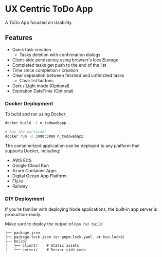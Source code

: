 # UX Centric ToDo App

A ToDo App focused on Usability.

## Features

- Quick task creation
  - Tasks deletion with confirmation dialogs
- Client-side persistency using browser's localStorage
- Completed tasks get push to the end of the list
- Time since completion / creation
- Clear separation between finished and unfinished tasks
  - Clear list buttons
- Dark / Light mode (Optional)
- Expiration DateTime (Optional)

### Docker Deployment

To build and run using Docker:

```bash
docker build -t n_todowebapp .

# Run the container
docker run -p 3000:3000 n_todowebapp
```

The containerized application can be deployed to any platform that supports Docker, including:

- AWS ECS
- Google Cloud Run
- Azure Container Apps
- Digital Ocean App Platform
- Fly.io
- Railway

### DIY Deployment

If you're familiar with deploying Node applications, the built-in app server is production-ready.

Make sure to deploy the output of `npm run build`

```
├── package.json
├── package-lock.json (or pnpm-lock.yaml, or bun.lockb)
├── build/
│   ├── client/    # Static assets
│   └── server/    # Server-side code
```
